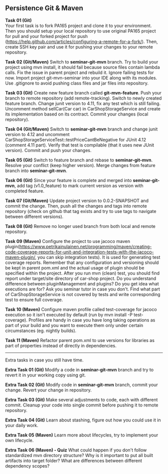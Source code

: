 ## Persistence Git & Maven

**Task 01 (Git)**  
Your first task is to fork PA165 project and clone it to your environment. Then you should setup your local repository to use original PA165 project for pull and your forked project for push (https://help.github.com/articles/configuring-a-remote-for-a-fork/). Then, create SSH key pair and use it for pushing your changes to your remote repository.

**Task 02 (Git/Maven)**
Switch to **seminar-git-mvn** branch.
Try to build your project using mvn install, it should fail because source files contain lambda calls. Fix the issue in parent project and rebuild it. Ignore failing tests for now.
Import project git-mvn-seminar into your IDE along with its modules.
Use .gitignore to avoid pushing class files and jar files into repository.

**Task 03 (Git)**
Create new feature branch called **git-mvn-feature**. Push your branch to remote repository (add remote-tracking). Switch to newly created feature branch. Change junit version to 4.11, fix any test which is still failing.
Uncomment method sellCar(Car car) in CarShopStorageService and create its implementation based on its contract. 
Commit your changes (local repository). 

**Task 04 (Git/Maven)**
Switch to **seminar-git-mvn** branch and change junit version to 4.12 and uncomment CarShopStorageServiceTest::testPriceCantBeNegative for JUnit 4.12 (comment 4.11 part). Verify that test is compilable (that it uses new JUnit version).
Commit and push your changes.

**Task 05 (Git)**
Switch to feature branch and rebase to **seminar-git-mvn**. Resolve your conflict (keep higher version). Merge changes from feature branch into **seminar-git-mvn**.

**Task 06 (Git)**
Since your feature is complete and merged into **seminar-git-mvn**, add tag (v1.0_feature) to mark current version as version with completed feature.

**Task 07 (Git/Maven)**
Update project version to 0.0.2-SNAPSHOT and commit the change. 
Then, push all the changes and tags into remote repository (check on github that tag exists and try to use tags to navigate between different versions).

**Task 08 (Git)** 
Remove no longer used branch from both local and remote repository.

**Task 09 (Maven)**
Configure the project to use jacoco maven plugin(https://www.petrikainulainen.net/programming/maven/creating-code-coverage-reports-for-unit-and-integration-tests-with-the-jacoco-maven-plugin/, you can skip integration tests). It is used for generating test coverage reports.
Remember that any configuration and versioning should be kept in parent pom.xml and the actual usage of plugin should be specified within the project. After you run mvn (clean) test, you should find report under target/site directory of car-shop project. Do you understand difference between pluginManagement and plugins? Do you get idea what executions are for? Ask you seminar tutor in case you don't.
Find what part of CarShopStorageService is not covered by tests and write corresponding test to ensure full coverage.

**Task 10 (Maven)**
Configure maven profile called test-coverage for jacoco execution so it isn't executed by default (run by mvn install -P test-coverage). Profiles are handy in case you have long taking operations as part of your build and you want to execute them only under certain circumstances (eg. nightly builds).

**Task 11 (Maven)**
Refactor parent pom.xml to use versions for libraries as part of properties instead of directly in dependencies.

--------------
Extra tasks in case you still have time.

**Extra Task 01 (Git)**
Modify a code in **seminar-git-mvn** branch and try to revert it in your working copy using git.

**Extra Task 02 (Git)**
Modify code in **seminar-git-mvn** branch, commit your change. Revert your change in repository.

**Extra Task 03 (Git)**
Make several adjustments to code, each with different commit. Cleanup your code into single commit before pushing it to remote repository.

**Extra Task 04 (Git)**
Learn about stashing, figure out how you could use it in your daily work.

**Extra Task 05 (Maven)**
Learn more about lifecycles, try to implement your own lifecycle.

**Extra Task 06 (Maven) - Quiz**
What could happen if you don't follow standardized mvn directory structure?
Why is it important to put all built artifacts into target folder?
What are differences between different dependency scopes?
